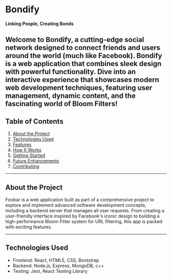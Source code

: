 # Bondify  
**Linking People, Creating Bonds**  

Welcome to **Bondify**, a cutting-edge social network designed to connect friends and users around the world (much like Facebook). Bondify is a web application that combines sleek design with powerful functionality. Dive into an interactive experience that showcases modern web development techniques, featuring user management, dynamic content, and the fascinating world of **Bloom Filters**!
---
## **Table of Contents**  
1. [About the Project](#about-the-project)
2. [Technologies Used](#technologies-used)  
3. [Features](#features)  
4. [How It Works](#how-it-works)  
5. [Getting Started](#getting-started)  
6. [Future Enhancements](#future-enhancements)  
7. [Contributing](#contributing)  

---
## **About the Project**  
Foobar is a web application built as part of a comprehensive project to explore and implement advanced software development concepts, including a backend server that manages all user requests. From creating a user-friendly interface inspired by Facebook's iconic design to building a high-performance Bloom Filter system for URL filtering, this app is packed with exciting features.

---

## Technologies Used
- Frontend: React, HTML5, CSS, Bootstrap
- Backend: Node.js, Express, MongoDB, c++
- Testing: Jest, React Testing Library
